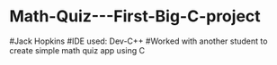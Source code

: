 # Math-Quiz---First-Big-C-project
#Jack Hopkins
#IDE used: Dev-C++
#Worked with another student to create simple math quiz app using C
